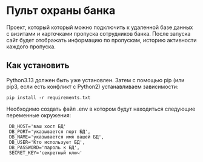 # Пульт охраны банка
Проект, который который можно подключить к удаленной базе данных с визитами и карточками пропуска сотрудников банка. 
После запуска сайт будет отображать информацию по пропускам, историю активности каждого пропуска.

## Как установить
Python3.13 должен быть уже установлен. Затем с помощью pip (или pip3, если есть конфликт с Python2) устанавливаем зависимости:
```
pip install -r requirements.txt
```
Необходимо создать файл .env в котором будут находиться следующие переменные окружения:
```
 DB_HOST='ваш хост БД'
 DB_PORT='указывается порт БД',
 DB_NAME='указывается имя вашей БД',
 DB_USER='Кто использует БД',
 DB_PASSWORD='пароль к БД',
 SECRET_KEY='секретный ключ'
```
